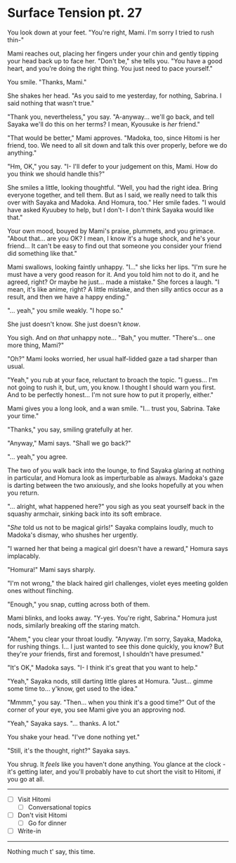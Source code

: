 # Surface Tension pt. 27

You look down at your feet. "You're right, Mami. I'm sorry I tried to rush thin-"

Mami reaches out, placing her fingers under your chin and gently tipping your head back up to face her. "Don't be," she tells you. "You have a good heart, and you're doing the right thing. You just need to pace yourself."

You smile. "Thanks, Mami."

She shakes her head. "As you said to me yesterday, for nothing, Sabrina. I said nothing that wasn't true."

"Thank you, nevertheless," you say. "A-anyway... we'll go back, and tell Sayaka we'll do this on her terms? I mean, Kyousuke is *her* friend."

"That would be better," Mami approves. "Madoka, too, since Hitomi is her friend, too. We need to all sit down and talk this over properly, before we do anything."

"Hm, OK," you say. "I- I'll defer to your judgement on this, Mami. How do you think we should handle this?"

She smiles a little, looking thoughtful. "Well, you had the right idea. Bring everyone together, and tell them. But as I said, we really need to talk this over with Sayaka and Madoka. And Homura, too." Her smile fades. "I would have asked Kyuubey to help, but I don't- I don't think Sayaka would like that."

Your own mood, bouyed by Mami's praise, plummets, and you grimace. "About that... are you OK? I mean, I know it's a huge shock, and he's your friend... It can't be easy to find out that someone you consider your friend did something like that."

Mami swallows, looking faintly unhappy. "I..." she licks her lips. "I'm sure he must have a very good reason for it. And you told him not to do it, and he agreed, right? Or maybe he just... made a mistake." She forces a laugh. "I mean, it's like anime, right? A little mistake, and then silly antics occur as a result, and then we have a happy ending."

"... yeah," you smile weakly. "I hope so."

She just doesn't know. She just doesn't *know*.

You sigh. And on *that* unhappy note... "Bah," you mutter. "There's... one more thing, Mami?"

"Oh?" Mami looks worried, her usual half-lidded gaze a tad sharper than usual.

"Yeah," you rub at your face, reluctant to broach the topic. "I guess... I'm not going to rush it, but, um, you know. I thought I should warn you first. And to be perfectly honest... I'm not sure how to put it properly, either."

Mami gives you a long look, and a wan smile. "I... trust you, Sabrina. Take your time."

"Thanks," you say, smiling gratefully at her.

"Anyway," Mami says. "Shall we go back?"

"... yeah," you agree.

The two of you walk back into the lounge, to find Sayaka glaring at nothing in particular, and Homura look as imperturbable as always. Madoka's gaze is darting between the two anxiously, and she looks hopefully at you when you return.

"... alright, what happened here?" you sigh as you seat yourself back in the squashy armchair, sinking back into its soft embrace.

"*She* told us not to be magical girls!" Sayaka complains loudly, much to Madoka's dismay, who shushes her urgently.

"I warned her that being a magical girl doesn't have a reward," Homura says implacably.

"Homura!" Mami says sharply.

"I'm not wrong," the black haired girl challenges, violet eyes meeting golden ones without flinching.

"Enough," you snap, cutting across both of them.

Mami blinks, and looks away. "Y-yes. You're right, Sabrina." Homura just nods, similarly breaking off the staring match.

"Ahem," you clear your throat loudly. "Anyway. I'm sorry, Sayaka, Madoka, for rushing things. I... I just wanted to see this done quickly, you know? But they're *your* friends, first and foremost, I shouldn't have presumed."

"It's OK," Madoka says. "I- I think it's great that you want to help."

"Yeah," Sayaka nods, still darting little glares at Homura. "Just... gimme some time to... y'know, get used to the idea."

"Mmmm," you say. "Then... when you think it's a good time?" Out of the corner of your eye, you see Mami give you an approving nod.

"Yeah," Sayaka says. "... thanks. A lot."

You shake your head. "I've done nothing yet."

"Still, it's the thought, right?" Sayaka says.

You shrug. It *feels* like you haven't done anything. You glance at the clock - it's getting later, and you'll probably have to cut short the visit to Hitomi, if you go at all.

---

- [ ] Visit Hitomi
  - [ ] Conversational topics
- [ ] Don't visit Hitomi
  - [ ] Go for dinner
- [ ] Write-in

---

Nothing much t' say, this time.
